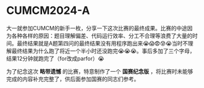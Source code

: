 # CUMCM2024-A
大一就参加CUMCM的新手一枚，分享一下这次比赛的最终成果。比赛的中途因为各种各样的原因：题目理解偏差、代码运行效率、分工不合理等浪费了大量的时间。最终结果就是A题第四问的最终结果没有用程序跑出来😭😱😨😰😭当时不理解最终结果为什么跑了将近一个半小时还没跑完😭😭😭。事后多加了三个字母，结果12分钟就跑完了（for改成parfor）😭

为了纪念这次 **略带遗憾** 的比赛，特意制作了一个 **国赛纪念版** ，将比赛时未能够完成的内容补充完整了，供后面参加国赛的同志们参考。
